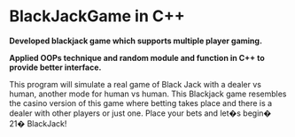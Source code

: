 # BlackJackGame in C++
**Developed blackjack game which supports multiple player gaming.** 

**Applied OOPs technique and random module and function in C++ to provide better interface.**

This program will simulate a real game of Black Jack with a dealer vs human, 
another mode for human vs human. This Blackjack game resembles the casino version of this 
game where betting takes place and there is a dealer with other players or just one. 
Place your bets and let�s begin� 21� BlackJack!
